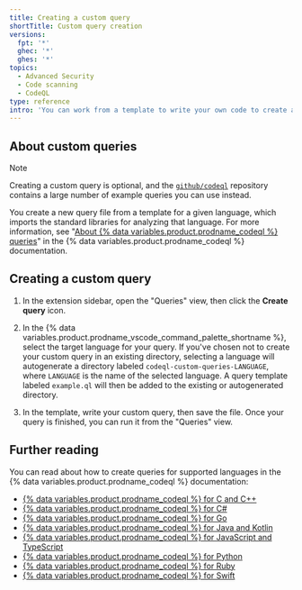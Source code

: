 ```yaml
---
title: Creating a custom query
shortTitle: Custom query creation
versions:
  fpt: '*'
  ghec: '*'
  ghes: '*'
topics:
  - Advanced Security
  - Code scanning
  - CodeQL
type: reference
intro: 'You can work from a template to write your own code to create a custom query to analyze a specific language.'
---
```


## About custom queries

> [!NOTE]
> Creating a custom query is optional, and the [`github/codeql`](https://github.com/github/codeql) repository contains a large number of example queries you can use instead.

You create a new query file from a template for a given language, which imports the standard libraries for analyzing that language. For more information, see "[About {% data variables.product.prodname_codeql %} queries](https://codeql.github.com/docs/writing-codeql-queries/about-codeql-queries/)" in the {% data variables.product.prodname_codeql %} documentation.

## Creating a custom query

1. In the extension sidebar, open the "Queries" view, then click the **Create query** icon.

1. In the {% data variables.product.prodname_vscode_command_palette_shortname %}, select the target language for your query. If you've chosen not to create your custom query in an existing directory, selecting a language will autogenerate a directory labeled `codeql-custom-queries-LANGUAGE`, where `LANGUAGE` is the name of the selected language. A query template labeled `example.ql` will then be added to the existing or autogenerated directory.

1. In the template, write your custom query, then save the file. Once your query is finished, you can run it from the "Queries" view.

## Further reading

You can read about how to create queries for supported languages in the {% data variables.product.prodname_codeql %} documentation:

* [{% data variables.product.prodname_codeql %} for C and C++](https://codeql.github.com/docs/codeql-language-guides/codeql-for-cpp/)
* [{% data variables.product.prodname_codeql %} for C#](https://codeql.github.com/docs/codeql-language-guides/codeql-for-csharp/)
* [{% data variables.product.prodname_codeql %} for Go](https://codeql.github.com/docs/codeql-language-guides/codeql-for-go/)
* [{% data variables.product.prodname_codeql %} for Java and Kotlin](https://codeql.github.com/docs/codeql-language-guides/codeql-for-java/)
* [{% data variables.product.prodname_codeql %} for JavaScript and TypeScript](https://codeql.github.com/docs/codeql-language-guides/codeql-for-javascript/)
* [{% data variables.product.prodname_codeql %} for Python](https://codeql.github.com/docs/codeql-language-guides/codeql-for-python/)
* [{% data variables.product.prodname_codeql %} for Ruby](https://codeql.github.com/docs/codeql-language-guides/codeql-for-ruby/)
* [{% data variables.product.prodname_codeql %} for Swift](https://codeql.github.com/docs/codeql-language-guides/codeql-for-swift/)
